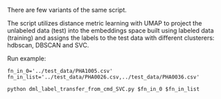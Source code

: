 There are few variants of the same script.

The script utilizes distance metric learning with UMAP to project the unlabeled data (test) into the embeddings space
built using labeled data (training) and assigns the labels to the test data with different clusterers: hdbscan, DBSCAN and SVC.

Run example:

````
fn_in_0='../test_data/PHA1005.csv'
fn_in_list='../test_data/PHA0026.csv,../test_data/PHA0036.csv'

python dml_label_transfer_from_cmd_SVC.py $fn_in_0 $fn_in_list
````